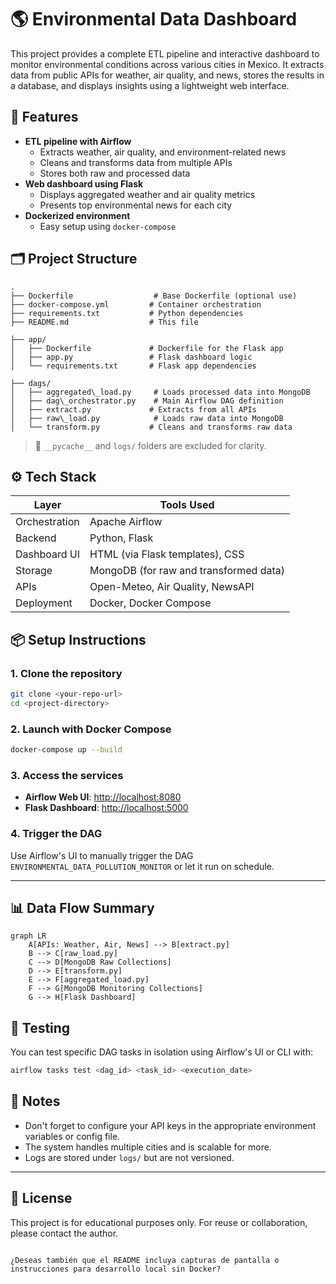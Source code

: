 # 🌎 Environmental Data Dashboard

This project provides a complete ETL pipeline and interactive dashboard to monitor environmental conditions across various cities in Mexico. It extracts data from public APIs for weather, air quality, and news, stores the results in a database, and displays insights using a lightweight web interface.

## 🚀 Features

- **ETL pipeline with Airflow**
  - Extracts weather, air quality, and environment-related news
  - Cleans and transforms data from multiple APIs
  - Stores both raw and processed data
- **Web dashboard using Flask**
  - Displays aggregated weather and air quality metrics
  - Presents top environmental news for each city
- **Dockerized environment**
  - Easy setup using `docker-compose`

## 🗂️ Project Structure

```
.
├── Dockerfile                  # Base Dockerfile (optional use)
├── docker-compose.yml         # Container orchestration
├── requirements.txt           # Python dependencies
├── README.md                  # This file

├── app/
│   ├── Dockerfile             # Dockerfile for the Flask app
│   ├── app.py                 # Flask dashboard logic
│   └── requirements.txt       # Flask app dependencies

├── dags/
│   ├── aggregated\_load.py     # Loads processed data into MongoDB
│   ├── dag\_orchestrator.py    # Main Airflow DAG definition
│   ├── extract.py             # Extracts from all APIs
│   ├── raw\_load.py            # Loads raw data into MongoDB
│   └── transform.py           # Cleans and transforms raw data
```

> 🧹 `__pycache__` and `logs/` folders are excluded for clarity.

## ⚙️ Tech Stack

| Layer        | Tools Used                            |
|--------------|----------------------------------------|
| Orchestration| Apache Airflow                         |
| Backend      | Python, Flask                          |
| Dashboard UI | HTML (via Flask templates), CSS        |
| Storage      | MongoDB (for raw and transformed data) |
| APIs         | Open-Meteo, Air Quality, NewsAPI       |
| Deployment   | Docker, Docker Compose                 |

## 📦 Setup Instructions

### 1. Clone the repository
```bash
git clone <your-repo-url>
cd <project-directory>
````

### 2. Launch with Docker Compose

```bash
docker-compose up --build
```

### 3. Access the services

* **Airflow Web UI**: [http://localhost:8080](http://localhost:8080)
* **Flask Dashboard**: [http://localhost:5000](http://localhost:8501)

### 4. Trigger the DAG

Use Airflow's UI to manually trigger the DAG `ENVIRONMENTAL_DATA_POLLUTION_MONITOR` or let it run on schedule.

---

## 📊 Data Flow Summary

```mermaid
graph LR
    A[APIs: Weather, Air, News] --> B[extract.py]
    B --> C[raw_load.py]
    C --> D[MongoDB Raw Collections]
    D --> E[transform.py]
    E --> F[aggregated_load.py]
    F --> G[MongoDB Monitoring Collections]
    G --> H[Flask Dashboard]
```

## 🧪 Testing

You can test specific DAG tasks in isolation using Airflow's UI or CLI with:

```bash
airflow tasks test <dag_id> <task_id> <execution_date>
```

## 📌 Notes

* Don't forget to configure your API keys in the appropriate environment variables or config file.
* The system handles multiple cities and is scalable for more.
* Logs are stored under `logs/` but are not versioned.

---

## 📜 License

This project is for educational purposes only. For reuse or collaboration, please contact the author.

```

¿Deseas también que el README incluya capturas de pantalla o instrucciones para desarrollo local sin Docker?
```
